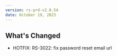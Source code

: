 ```yaml
---
version: rs-prd-v2.0.54
date: October 19, 2023
---
```


## What's Changed
* HOTFIX: RS-3022: fix password reset email url